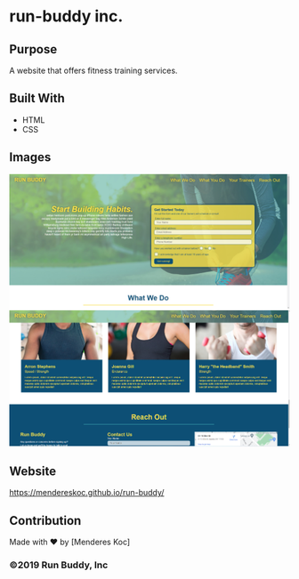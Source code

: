 # run-buddy inc.

## Purpose
A website that offers fitness training services.

## Built With
* HTML
* CSS

## Images

![ScreenShot](/assets/images/Screenshot1.png)
![ScreenShot](/assets/images/Screenshot2.png)

## Website
https://mendereskoc.github.io/run-buddy/

## Contribution
Made with ❤️ by [Menderes Koc]

### ©️2019 Run Buddy, Inc
